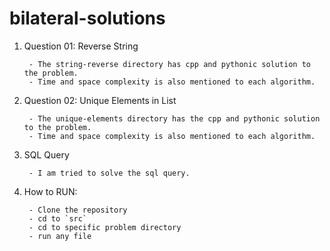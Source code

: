 # bilateral-solutions


1. Question 01: Reverse String 

        - The string-reverse directory has cpp and pythonic solution to the problem. 
        - Time and space complexity is also mentioned to each algorithm. 

2. Question 02: Unique Elements in List 

        - The unique-elements directory has the cpp and pythonic solution to the problem. 
        - Time and space complexity is also mentioned to each algorithm. 

3. SQL Query 

        - I am tried to solve the sql query. 


4. How to RUN: 

        - Clone the repository 
        - cd to `src` 
        - cd to specific problem directory 
        - run any file 